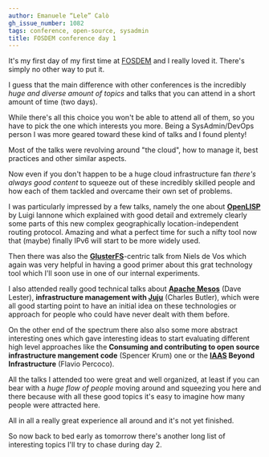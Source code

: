 ```yaml
---
author: Emanuele “Lele” Calò
gh_issue_number: 1082
tags: conference, open-source, sysadmin
title: FOSDEM conference day 1
---
```




It's my first day of my first time at [FOSDEM](https://fosdem.org/2015/) and I really loved it. There's simply no other way to put it.

I guess that the main difference with other conferences is the incredibly *huge and diverse amount of topics* and talks that you can attend in a short amount of time (two days).

While there's all this choice you won't be able to attend all of them, so you have to pick the one which interests you more. Being a SysAdmin/DevOps person I was more geared toward these kind of talks and I found plenty!

Most of the talks were revolving around "the cloud", how to manage it, best practices and other similar aspects.

Now even if you don't happen to be a huge cloud infrastructure fan *there's always good content* to squeeze out of these incredibly skilled people and how each of them tackled and overcame their own set of problems.

I was particularly impressed by a few talks, namely the one about **[OpenLISP](http://www.openlisp.org/)** by Luigi Iannone which explained with good detail and extremely clearly some parts of this new complex geographically location-independent routing protocol. Amazing and what a perfect time for such a nifty tool now that (maybe) finally IPv6 will start to be more widely used.

Then there was also the **[GlusterFS](http://www.gluster.org/)**-centric talk from Niels de Vos which again was very helpful in having a good primer about this grat technology tool which I'll soon use in one of our internal experiments.

I also attended really good technical talks about **[Apache Mesos](http://mesos.apache.org/)** (Dave Lester), **infrastructure management with [Juju](https://juju.ubuntu.com/)** (Charles Butler), which were all good starting point to have an initial idea on these technologies or approach for people who could have never dealt with them before.

On the other end of the spectrum there also also some more abstract interesting ones which gave interesting ideas to start evaluating different high level approaches like the **Consuming and contributing to open source infrastructure mangement code** (Spencer Krum) one or the **[IAAS](https://en.wikipedia.org/wiki/Cloud_computing#Infrastructure_as_a_service_.28IaaS.29) Beyond Infrastructure** (Flavio Percoco).

All the talks I attended too were great and well organized, at least if you can bear with a *huge flow of people* moving around and squeezing you here and there because with all these good topics it's easy to imagine how many people were attracted here.

All in all a really great experience all around and it's not yet finished.

So now back to bed early as tomorrow there's another long list of interesting topics I'll try to chase during day 2.


